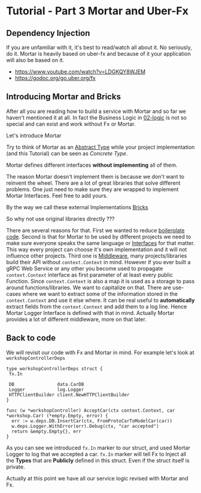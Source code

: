 # Tutorial - Part 3 Mortar and Uber-Fx

## Dependency Injection

If you are unfamiliar with it, it's best to read/watch all about it. No seriously, do it.
Mortar is heavily based on uber-fx and because of it your application will also be based on it.

- <https://www.youtube.com/watch?v=LDGKQY8WJEM>
- <https://godoc.org/go.uber.org/fx>

## Introducing Mortar and Bricks

After all you are reading how to build a service with Mortar and so far we haven't mentioned it at all. In fact the Business Logic in [02-logic](../02-logic/README.md) is not so special and can exist and work without Fx or Mortar.

Let's introduce Mortar

Try to think of Mortar as an [Abstract Type](https://en.wikipedia.org/wiki/Abstract_type) while your project implementation (and this Tutorial) can be seen as *Concrete Type*.

Mortar defines different interfaces **without implementing** all of them.

The reason Mortar doesn't implement them is because we don't want to reinvent the wheel. There are a lot of great libraries that solve different problems. One just need to make sure they are wrapped to implement Mortar Interfaces. Feel free to add yours.

By the way we call these external Implementations [Bricks](https://github.com/go-masonry/mortar/wiki/bricks.md)

So why not use original libraries directly ???

There are several reasons for that. First we wanted to reduce [boilerplate code](https://en.wikipedia.org/wiki/Boilerplate_code).
Second is that for Mortar to be used by different projects we need to make sure everyone speaks the same language or [Interfaces](https://github.com/go-masonry/mortar/tree/master/interfaces) for that matter.
This way every project can choose it's own implementation and it will not influence other projects.
Third one is [Middleware](https://github.com/go-masonry/mortar/blob/master/wiki/middleware.md), many projects/libraries build their API without `context.Context` in mind.
However if you ever built a gRPC Web Service or any other you become used to propagate `context.Context` interface as first parameter of at least every public Function.
Since `context.Context` is also a map it is used as a storage to pass around functions/libraries.
We want to capitalize on that. There are use-cases where we want to extract some of the information stored in the `context.Context` and use it else where.
It can be real useful to **automatically** extract fields from the `context.Context` and add them to a log line. Hence Mortar Logger Interface is defined with that in mind. Actually Mortar provides a lot of different middleware, more on that later.

## Back to code

We will revisit our code with Fx and Mortar in mind.
For example let's look at `workshopControllerDeps`

```golang
type workshopControllerDeps struct {
 fx.In

 DB                data.CarDB
 Logger            log.Logger
 HTTPClientBuilder client.NewHTTPClientBuilder
}

func (w *workshopController) AcceptCar(ctx context.Context, car *workshop.Car) (*empty.Empty, error) {
  err := w.deps.DB.InsertCar(ctx, FromProtoCarToModelCar(car))
  w.deps.Logger.WithError(err).Debug(ctx, "car accepted")
  return &empty.Empty{}, err
}
```

As you can see we introduced `fx.In` marker to our struct, and used Mortar Logger to log that we accepted a car.
`fx.In` marker will tell Fx to Inject all the **Types** that are **Publicly** defined in this struct.
Even if the struct itself is private.

Actually at this point we have all our service logic revised with Mortar and Fx.
